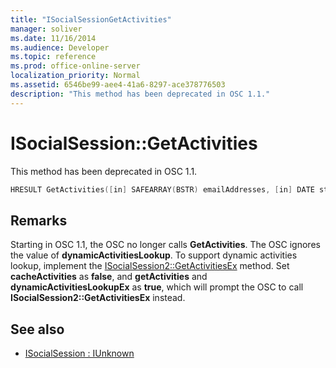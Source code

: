 ```yaml
---
title: "ISocialSessionGetActivities"
manager: soliver
ms.date: 11/16/2014
ms.audience: Developer
ms.topic: reference
ms.prod: office-online-server
localization_priority: Normal
ms.assetid: 6546be99-aee4-41a6-8297-ace378776503
description: "This method has been deprecated in OSC 1.1."
---
```


# ISocialSession::GetActivities

This method has been deprecated in OSC 1.1.
  
```cpp
HRESULT GetActivities([in] SAFEARRAY(BSTR) emailAddresses, [in] DATE startTime, [out, retval] BSTR *activities);
```

## Remarks

Starting in OSC 1.1, the OSC no longer calls **GetActivities**. The OSC ignores the value of **dynamicActivitiesLookup**. To support dynamic activities lookup, implement the [ISocialSession2::GetActivitiesEx](isocialsession2-getactivitiesex.md) method. Set **cacheActivities** as **false**, and **getActivities** and **dynamicActivitiesLookupEx** as **true**, which will prompt the OSC to call **ISocialSession2::GetActivitiesEx** instead. 
  
## See also

- [ISocialSession : IUnknown](isocialsessioniunknown.md)

